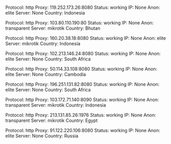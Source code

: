 Protocol: http
Proxy: 119.252.173.26:8080
Status: working
IP: None
Anon: elite
Server: None
Country: Indonesia

Protocol: http
Proxy: 103.80.110.190:80
Status: working
IP: None
Anon: transparent
Server: mikrotik
Country: Bhutan

Protocol: http
Proxy: 160.20.38.18:8080
Status: working
IP: None
Anon: elite
Server: mikrotik
Country: Indonesia

Protocol: http
Proxy: 102.213.146.24:8080
Status: working
IP: None
Anon: elite
Server: None
Country: South Africa

Protocol: http
Proxy: 50.114.33.108:8080
Status: working
IP: None
Anon: elite
Server: None
Country: Cambodia

Protocol: http
Proxy: 196.251.131.82:8080
Status: working
IP: None
Anon: elite
Server: None
Country: South Africa

Protocol: http
Proxy: 103.172.71.140:8090
Status: working
IP: None
Anon: transparent
Server: mikrotik
Country: Indonesia

Protocol: http
Proxy: 213.131.85.26:1976
Status: working
IP: None
Anon: transparent
Server: mikrotik
Country: Egypt

Protocol: http
Proxy: 91.122.220.106:8080
Status: working
IP: None
Anon: elite
Server: None
Country: Russia

